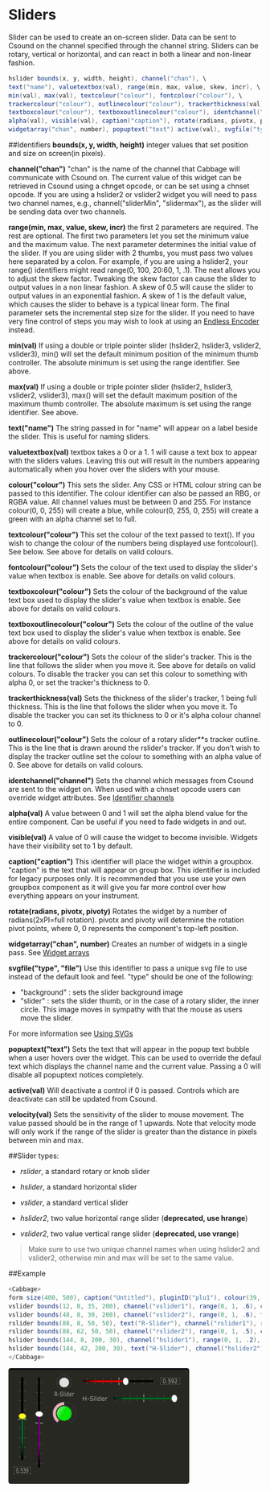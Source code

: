 # Sliders

Slider can be used to create an on-screen slider. Data can be sent to Csound on the channel specified through the channel string. Sliders can be rotary, vertical or horizontal, and can react in both a linear and non-linear fashion. 


```csharp
hslider bounds(x, y, width, height), channel("chan"), \
text("name"), valuetextbox(val), range(min, max, value, skew, incr), \
min(val), max(val), textcolour("colour"), fontcolour("colour"), \
trackercolour("colour"), outlinecolour("colour"), trackerthickness(val) \
textboxcolour("colour"), textboxoutlinecolour("colour"), identchannel("channel"), \
alpha(val), visible(val), caption("caption"), rotate(radians, pivotx, pivoty), \
widgetarray("chan", number), popuptext("text") active(val), svgfile("type", "file"), velocity(val)
```
<!--(End of syntax)/-->

##Identifiers
**bounds(x, y, width, height)** integer values that set position and size on screen(in pixels). 

**channel("chan")** "chan" is the name of the channel that Cabbage will communicate with Csound on. The current value of this widget can be retrieved in Csound using a chnget opcode, or can be set using a chnset opcode. If you are using a hslider2 or vslider2 widget you will need to pass two channel names, e.g., channel("sliderMin", "slidermax"), as the slider will be sending data over two channels. 

**range(min, max, value, skew, incr)** the first 2 parameters are required. The rest are optional. The first two parameters let you set the minimum value and the maximum value. The next parameter determines the initial value of the slider. If you are using slider with 2 thumbs, you must pass two values here separated by a colon. For example, if you are using a hslider2, your range() identifiers might read range(0, 100, 20:60, 1, .1). The next allows you to adjust the skew factor. Tweaking the skew factor can cause the slider to output values in a non linear fashion. A skew of 0.5 will cause the slider to output values in an exponential fashion. A skew of 1 is the default value, which causes the slider to behave is a typical linear form. The final parameter sets the incremental step size for the slider. If you need to have very fine control of steps you may wish to look at using an [Endless Encoder](./encoder.md) instead. 

**min(val)** If using a double or triple pointer slider (hslider2, hslider3, vslider2, vslider3), min() will set the default minimum position of the minimum thumb controller. The absolute minimum is set using the range identifier. See above.

**max(val)** If using a double or triple pointer slider (hslider2, hslider3, vslider2, vslider3), max() will set the default maximum position of the maximum thumb controller. The absolute maximum is set using the range identifier. See above. 

**text("name")** The string passed in for "name" will appear on a label beside the slider. This is useful for naming sliders.   

**valuetextbox(val)** textbox takes a 0 or a 1. 1 will cause a text box to appear with the sliders values. Leaving this out will result in the numbers appearing automatically when you hover over the sliders with your mouse.

**colour("colour")** This sets the slider. Any CSS or HTML colour string can be passed to this identifier. The colour identifier can also be passed an RBG, or RGBA value. All channel values must be between 0 and 255. For instance colour(0, 0, 255) will create a blue, while colour(0, 255, 0, 255) will create a green with an alpha channel set to full. 

**textcolour("colour")** This set the colour of the text passed to text(). If you wish to change the colour of the numbers being displayed use fontcolour(). See below. See above for details on valid colours. 

**fontcolour("colour")** Sets the colour of the text used to display the slider's value when textbox is enable. See above for details on valid colours. 

**textboxcolour("colour")** Sets the colour of the background of the value text box used to display the slider's value when textbox is enable. See above for details on valid colours.

**textboxoutlinecolour("colour")** Sets the colour of the outline of the value text box used to display the slider's value when textbox is enable. See above for details on valid colours.

**trackercolour("colour")** Sets the colour of the slider's tracker. This is the line that follows the slider when you move it. See above for details on valid colours. To disable the tracker you can set this colour to something with alpha 0, or set the tracker's thickness to 0. 

**trackerthickness(val)** Sets the thickness of the slider's tracker, 1 being full thickness. This is the line that follows the slider when you move it. To disable the tracker you can set its thickness to 0 or it's alpha colour channel to 0. 

**outlinecolour("colour")** Sets the colour of a rotary slider**s tracker outline. This is the line that is drawn around the rslider's tracker. If you don't wish to display the tracker outline set the colour to something with an alpha value of 0. See above for details on valid colours.  

**identchannel("channel")** Sets the channel which messages from Csound are sent to the widget on. When used with a chnset opcode users can override widget attributes. See [Identifier channels](./identchannels.md) 

**alpha(val)** A value between 0 and 1 will set the alpha blend value for the entire component. Can be useful if you need to fade widgets in and out. 

**visible(val)** A value of 0 will cause the widget to become invisible. Widgets have their visibility set to 1 by default. 

**caption("caption")** This identifier will place the widget within a groupbox. "caption" is the text that will appear on group box. This identifier is included for legacy purposes only. It is recommended that you use use your own groupbox component as it will give you far more control over how everything appears on your instrument. 

**rotate(radians, pivotx, pivoty)** Rotates the widget by a number of radians(2xPI=full rotation). pivotx and pivoty will determine the rotation pivot points, where 0, 0 represents the component's top-left position. 

**widgetarray("chan", number)** Creates an number of widgets in a single pass. See [Widget arrays](./widget_arrays.md)

**svgfile("type", "file")** Use this identifier to pass a unique svg file to use instead of the default look and feel. "type" should be one of the following:

- "background" : sets the slider background image
- "slider" : sets the slider thumb, or in the case of a rotary slider, the inner circle. This image moves in sympathy with that the mouse as users move the slider.

For more information see [Using SVGs](./using_svgs.md)

**popuptext("text")** Sets the text that will appear in the popup text bubble when a user hovers over the widget. This can be used to override the defaul text which displays the channel name and the current value. Passing a 0 will disable all popuptext notices completely.  

**active(val)** Will deactivate a control if 0 is passed. Controls which are deactivate can still be updated from Csound.

**velocity(val)** Sets the sensitivity of the slider to mouse movement. The value passed should be in the range of 1 upwards. Note that velocity mode will only work if the range of the slider is greater than the distance in pixels between min and max. 

<!--(End of identifiers)/-->

##Slider types:

* *rslider*, a standard rotary or knob slider

* *hslider*, a standard horizontal slider

* *vslider*, a standard vertical slider

* *hslider2*, two value horizontal range slider (**deprecated, use hrange**)

* *vslider2*, two value vertical range slider (**deprecated, use vrange**)


>Make sure to use two unique channel names when using hslider2 and vslider2, otherwise min and max will be set to the same value. 

##Example

```csharp
<Cabbage>
form size(400, 500), caption("Untitled"), pluginID("plu1"), colour(39, 40, 34)
vslider bounds(12, 8, 35, 200), channel("vslider1"), range(0, 1, .6), colour("yellow"), textbox(1)
vslider bounds(48, 8, 30, 200), channel("vslider2"), range(0, 1, .6), trackercolour("purple")
rslider bounds(88, 8, 50, 50), text("R-Slider"), channel("rslider1"), range(0, 1, 0)
rslider bounds(88, 62, 50, 50), channel("rslider2"), range(0, 1, .5), colour("lime"), trackercolour("pink")
hslider bounds(144, 8, 200, 30), channel("hslider1"), range(0, 1, .2), trackercolour("red"), textbox(1)
hslider bounds(144, 42, 200, 30), text("H-Slider"), channel("hslider2"), range(0, 1, 1)
</Cabbage>
```

![](images/sliderExample.png)
